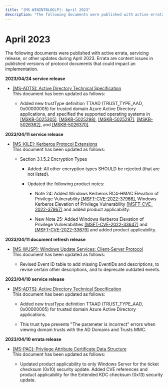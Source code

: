 ```yaml
---
title: "[MS-WININTBLOGLP]: April 2023"
description: "The following documents were published with active errata, servicing release, or other updates during April 2023. Errata are content issues in"
---
```


# April 2023

<p> </p>
<p>The following documents were published with active errata,
servicing release, or other updates during April 2023. Errata are content
issues in published versions of protocol documents that could impact an
implementation.</p>

<p><b>2023/04/24 service release</b></p>

<ul><li><p><span><span><span>  </span></span></span><span><a href="/openspecs/windows_protocols/MS-WINERRATA/fe563333-6e4f-4198-9bf5-741a523cd0d7">[MS-ADTS]:
Active Directory Technical Specification</a></span><span><span><br>
This document has been updated as follows:</span></span></p>

<ul><li><p><span><span>  </span></span>Added
new trustType definition TTAAD (TRUST_TYPE_AAD, 0x00000005) for trusted domain
Azure Active Directory applications, and specified the supported operating
systems in <span><a href="https://go.microsoft.com/fwlink/?linkid=2231310">[MSKB-5025305]</a></span>,
<span><a href="https://go.microsoft.com/fwlink/?linkid=2231311">[MSKB-5025298]</a></span>,
<span><a href="https://go.microsoft.com/fwlink/?linkid=2230783">[MSKB-5025297]</a></span>,
<span><a href="https://go.microsoft.com/fwlink/?linkid=2233745">[MSKB-5026362]</a></span>,
and <span><a href="https://go.microsoft.com/fwlink/?linkid=2233744">[MSKB-5026370]</a></span>.</p>

</li></ul></li></ul><p><b>2023/04/11 service release</b></p>

<ul><li><p><span><span><span>  </span></span></span><span><a href="/openspecs/windows_protocols/MS-WINERRATA/c982f6c4-2f70-4dc7-b252-09092e9f1eed">[MS-KILE]:
Kerberos Protocol Extensions</a></span><span><span><br>
This document has been updated as follows:</span></span></p>

<ul><li><p><span><span>  </span></span>Section
3.1.5.2 Encryption Types</p>

<ul><li><p><span><span> 
</span></span>Added: All other encryption types SHOULD be rejected (that are
not listed).</p>

</li><li><p><span><span> 
</span></span>Updated the following product notes:</p>

<ul><li><p><span><span> 
</span></span>Note 24: Added Windows Kerberos RC4-HMAC Elevation of Privilege
Vulnerability <span><a href="https://go.microsoft.com/fwlink/?linkid=2230628">[MSFT-CVE-2022-37966]</a></span>,
Windows Kerberos Elevation of Privilege Vulnerability <span><a href="https://go.microsoft.com/fwlink/?linkid=2230351">[MSFT-CVE-2022-37967]</a></span>
and added product applicability.</p>

</li><li><p><span><span> 
</span></span>New Note 25: Added Windows Kerberos Elevation of Privilege
Vulnerabilities <span><a href="https://go.microsoft.com/fwlink/?linkid=2230247">[MSFT-CVE-2022-33647]</a></span>
and <span><a href="https://go.microsoft.com/fwlink/?linkid=2230352">[MSFT-CVE-2022-33679]</a></span>
and added product applicability.</p>

</li></ul></li></ul></li></ul></li></ul><p><b>2023/04/11 document refresh release</b></p>

<ul><li><p><span><span><span>  </span></span></span><span><a href="/openspecs/windows_protocols/MS-WUSP/b8a2ad1d-11c4-4b64-a2cc-12771fcb079b">[MS-WUSP]:
Windows Update Services: Client-Server Protocol</a></span><span><span><br>
This document has been updated as follows:</span></span></p>

<ul><li><p><span><span><span> 
</span></span></span><span><span>Revised Event ID table to add missing EventIDs and descriptions, to
revise certain other descriptions, and to deprecate outdated events.</span></span></p>

</li></ul></li></ul><p><b>2023/04/10 service release</b></p>

<ul><li><p><span><span><span>  </span></span></span><span><a href="/openspecs/windows_protocols/MS-WINERRATA/fe563333-6e4f-4198-9bf5-741a523cd0d7">[MS-ADTS]:
Active Directory Technical Specification</a></span><span><span><br>
This document has been updated as follows:</span></span></p>

<ul><li><p><span><span>  </span></span>Added
new trustType definition TTAAD (TRUST_TYPE_AAD, 0x00000005) for trusted domain
Azure Active Directory applications.</p>

</li><li><p><span><span>  </span></span>This
trust type prevents &quot;The parameter is incorrect&quot; errors when viewing
domain trusts with the AD Domains and Trusts MMC.</p>

</li></ul></li></ul><p><b>2023/04/10 errata release</b></p>

<ul><li><p><span><span><span>  </span></span></span><span><a href="/openspecs/windows_protocols/MS-WINERRATA/54e7d766-95ed-4e47-bae3-0904176b5958">[MS-PAC]:
Privilege Attribute Certificate Data Structure</a></span><span><span><br>
This document has been updated as follows:</span></span></p>

<ul><li><p><span><span>  </span></span><span><span>Updated product
applicability to only Windows Server for the ticket checksum (0x10) security
update. Added CVE references and product applicability for the Extended KDC
checksum (0x13) security update.</span></span></p>

</li></ul></li></ul>
                